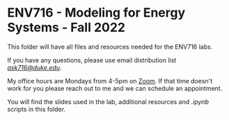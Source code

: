 # ENV716 - Modeling for Energy Systems - Fall 2022

This folder will have all files and resources needed for the ENV716 labs.

If you have any questions, please use email distribution list *ask716@duke.edu*. <br>

My office hours are Mondays from 4-5pm on [Zoom](https://duke.zoom.us/my/luanalima). If that time doesn't work for you please reach out to me and we can schedule an appointment. <br>

You will find the slides used in the lab, additional resources and *.ipynb* scripts in this folder.
